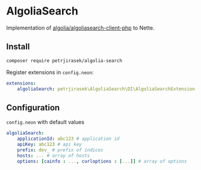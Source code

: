 # AlgoliaSearch

Implementation of [algolia/algoliasearch-client-php](https://github.com/algolia/algoliasearch-client-php) to Nette.


## Install

```sh
composer require petrjirasek/algolia-search
```

Register extensions in `config.neon`:

```yaml
extensions:
    algoliaSearch: petrjirasek\AlgoliaSearch\DI\AlgoliaSearchExtension
```


## Configuration

`config.neon` with default values

```yaml
algoliaSearch:
    applicationId: abc123 # application id
    apiKey: abc123 # api key
    prefix: dev_ # prefix of indices
    hosts: ... # array of hosts
    options: [cainfo : ..., curloptions : [...]] # array of options
```